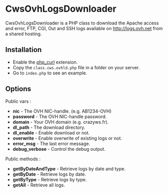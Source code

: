 CwsOvhLogsDownloader
====================

CwsOvhLogsDownloader is a PHP class to download the Apache access and error, FTP, CGI, Out and SSH logs available on http://logs.ovh.net from a shared hosting.

Installation
------------

* Enable the [php_curl](http://php.net/manual/en/book.curl.php) extension.
* Copy the ``class.cws.ovhld.php`` file in a folder on your server.
* Go to ``index.php`` to see an example.

Options
-------

Public vars :

* **nic** - The OVH NIC-handle. (e.g. AB1234-OVH)
* **password** - The OVH NIC-handle password.
* **domain** - Your OVH domain (e.g. crazyws.fr).
* **dl_path** - The download directory.
* **dl_enable** - Enable download or not.
* **overwrite** - Enable overwrite of existing logs or not.
* **error_msg** - The last error message.
* **debug_verbose** - Control the debug output.

Public methods :

* **getByDateAndType** - Retrieve logs by date and type.
* **getByDate** - Retrieve logs by date.
* **getByType** - Retrieve logs by type.
* **getAll** - Retrieve all logs.